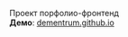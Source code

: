 Проект порфолио-фронтенд<br>
**Демо**: [dementrum.github.io](https://dementrum.github.io/build/index.html)
